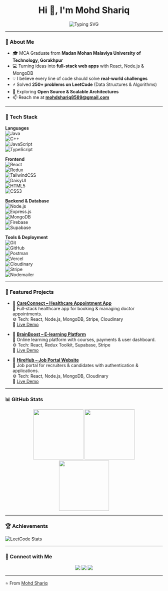 <h1 align="center">Hi 👋, I'm Mohd Shariq</h1>

<p align="center">
  <img src="https://readme-typing-svg.herokuapp.com?font=Fira+Code&size=26&pause=500&color=00FFFF&center=true&vCenter=true&width=700&lines=Full+Stack+Developer;React+%26+Node.js+Specialist+⚛️;Passionate+Problem+Solver+⚡;Building+Scalable+Web+Apps+🌍;Focused+on+User+Experience+🎯;Always+Learning+%F0%9F%93%9A" alt="Typing SVG" />
</p>

---

### 🧠 About Me  
- 🎓 MCA Graduate from **Madan Mohan Malaviya University of Technology, Gorakhpur**  
- 💻 Turning ideas into **full-stack web apps** with React, Node.js & MongoDB  
- 💡 I believe every line of code should solve **real-world challenges**  
- ⚡ Solved **250+ problems on LeetCode** (Data Structures & Algorithms)  
- 🌱 Exploring **Open Source & Scalable Architectures**  
- 📫 Reach me at **mohdshariq8589@gmail.com**

---

### 🚀 Tech Stack  

**Languages**  
![Java](https://img.shields.io/badge/Java-%23ED8B00?style=for-the-badge&logo=openjdk&logoColor=white)  
![C++](https://img.shields.io/badge/C++-%2300599C?style=for-the-badge&logo=c%2B%2B&logoColor=white)  
![JavaScript](https://img.shields.io/badge/JavaScript-%23F7DF1E?style=for-the-badge&logo=javascript&logoColor=black)  
![TypeScript](https://img.shields.io/badge/TypeScript-%23007ACC?style=for-the-badge&logo=typescript&logoColor=white)  

**Frontend**  
![React](https://img.shields.io/badge/React-%2361DAFB?style=for-the-badge&logo=react&logoColor=white)  
![Redux](https://img.shields.io/badge/Redux-%23764ABC?style=for-the-badge&logo=redux&logoColor=white)  
![TailwindCSS](https://img.shields.io/badge/TailwindCSS-%2306B6D4?style=for-the-badge&logo=tailwindcss&logoColor=white)  
![DaisyUI](https://img.shields.io/badge/DaisyUI-%23A855F7?style=for-the-badge&logo=daisyui&logoColor=white)  
![HTML5](https://img.shields.io/badge/HTML5-%23E34F26?style=for-the-badge&logo=html5&logoColor=white)  
![CSS3](https://img.shields.io/badge/CSS3-%231572B6?style=for-the-badge&logo=css3&logoColor=white)  

**Backend & Database**  
![Node.js](https://img.shields.io/badge/Node.js-%23339933?style=for-the-badge&logo=node.js&logoColor=white)  
![Express.js](https://img.shields.io/badge/Express.js-%23000000?style=for-the-badge&logo=express&logoColor=white)  
![MongoDB](https://img.shields.io/badge/MongoDB-%2347A248?style=for-the-badge&logo=mongodb&logoColor=white)  
![Firebase](https://img.shields.io/badge/Firebase-%23FFCA28?style=for-the-badge&logo=firebase&logoColor=black)  
![Supabase](https://img.shields.io/badge/Supabase-%2300E396?style=for-the-badge&logo=supabase&logoColor=white)  

**Tools & Deployment**  
![Git](https://img.shields.io/badge/Git-%23F05032?style=for-the-badge&logo=git&logoColor=white)  
![GitHub](https://img.shields.io/badge/GitHub-%23181717?style=for-the-badge&logo=github&logoColor=white)  
![Postman](https://img.shields.io/badge/Postman-%23FF6C37?style=for-the-badge&logo=postman&logoColor=white)  
![Vercel](https://img.shields.io/badge/Vercel-%23000000?style=for-the-badge&logo=vercel&logoColor=white)  
![Cloudinary](https://img.shields.io/badge/Cloudinary-%2318BFA3?style=for-the-badge&logo=cloudinary&logoColor=white)  
![Stripe](https://img.shields.io/badge/Stripe-%230055FF?style=for-the-badge&logo=stripe&logoColor=white)  
![Nodemailer](https://img.shields.io/badge/Nodemailer-%230078D4?style=for-the-badge&logo=gmail&logoColor=white)  

---

### 📌 Featured Projects  

- 🔗 [**CareConnect – Healthcare Appointment App**](https://github.com/mohdshariq-8589/careconnect)  
  📌 Full-stack healthcare app for booking & managing doctor appointments.  
  ⚙️ Tech: React, Node.js, MongoDB, Stripe, Cloudinary  
  🚀 [Live Demo](https://careconnect.vercel.app)  

- 🔗 [**BrainBoost – E-learning Platform**](https://github.com/mohdshariq-8589/brainboost)  
  📌 Online learning platform with courses, payments & user dashboard.  
  ⚙️ Tech: React, Redux Toolkit, Supabase, Stripe  
  🚀 [Live Demo](https://brainboost.vercel.app)  

- 🔗 [**HireHub – Job Portal Website**](https://github.com/mohdshariq-8589/hirehub)  
  📌 Job portal for recruiters & candidates with authentication & applications.  
  ⚙️ Tech: React, Node.js, MongoDB, Cloudinary  
  🚀 [Live Demo](https://hirehub.vercel.app)  

---

### 📊 GitHub Stats  

<p align="center">
  <img src="https://github-readme-stats.vercel.app/api?username=mohdshariq-8589&show_icons=true&theme=radical" height="160"/>
  <img src="https://github-readme-streak-stats.herokuapp.com/?user=mohdshariq-8589&theme=radical" height="160"/>
  <br/>
  <img src="https://github-readme-stats.vercel.app/api/top-langs/?username=mohdshariq-8589&layout=compact&theme=radical" height="160"/>
</p>

---

### 🏆 Achievements  

![LeetCode Stats](https://leetcard.jacoblin.cool/mohdshariq8589?theme=dark&font=Source%20Code%20Pro)  

---

### 🔗 Connect with Me  

<p align="center">
  <a href="https://www.linkedin.com/in/mohd-shariq-8589" target="_blank"><img src="https://img.shields.io/badge/-LinkedIn-blue?style=flat-square&logo=linkedin" /></a>
  <a href="mailto:mohdshariq8589@gmail.com"><img src="https://img.shields.io/badge/-Email-red?style=flat-square&logo=gmail&logoColor=white" /></a>
  <a href="https://mohdshariq-portfolio.vercel.app" target="_blank"><img src="https://img.shields.io/badge/-Portfolio-black?style=flat-square&logo=web&logoColor=white" /></a>
</p>

---

⭐️ From [Mohd Shariq](https://github.com/mohdshariq-8589)
